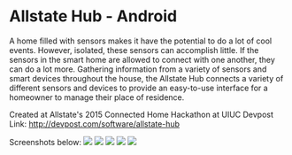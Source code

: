 # Allstate Hub - Android

A home filled with sensors makes it have the potential to do a lot of cool events. However, isolated, these sensors can accomplish little. If the sensors in the smart home are allowed to connect with one another, they can do a lot more. Gathering information from a variety of sensors and smart devices throughout the house, the Allstate Hub connects a variety of different sensors and devices to provide an easy-to-use interface for a homeowner to manage their place of residence.

Created at Allstate's 2015 Connected Home Hackathon at UIUC
Devpost Link: http://devpost.com/software/allstate-hub

Screenshots below:
![](Screenshot1.png) 
![](Screenshot2.png)
![](Screenshot3.png)
![](Screenshot4.png)
![](Screenshot5.png)
